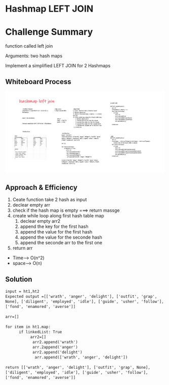 # Hashmap LEFT JOIN

# Challenge Summary
function called left join

Arguments: two hash maps

Implement a simplified LEFT JOIN for 2 Hashmaps

## Whiteboard Process

![0](./hashmap_left_join.png)

## Approach & Efficiency

1. Ceate  function take 2 hash as input
2. declear empty arr
3. check if the hash map is empty ===> return massge
4. create while loop along first hash table map
    1. declear empty arr2
    2. append the key for the first hash
    3. append the value for the first hash
    4. append the value for the seconde hash
    5. append the seconde arr to the first one
5. return arr 

* Time--> O(n^2)
* space--> O(n)

## Solution
```
input = ht1,ht2
Expected output =[['wrath', 'anger', 'delight'], ['outfit', 'grap', None], ['diligent', 'employed', 'idle'], ['guide', 'usher', 'follow'], ['fond', 'enamored', 'averse']]

arr=[]

for item in ht1.map:
      if linkedList: True
           arr2=[]
            arr2.append('wrath')
            arr.2append('anger')
            arr2.append('delight')
             arr.append(['wrath', 'anger', 'delight'])

return [['wrath', 'anger', 'delight'], ['outfit', 'grap', None], ['diligent', 'employed', 'idle'], ['guide', 'usher', 'follow'], ['fond', 'enamored', 'averse']]
```